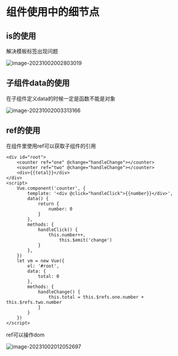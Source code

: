 # 组件使用中的细节点

## is的使用

解决模板标签出现问题

![image-20231002002803019](C:\Users\DELL\AppData\Roaming\Typora\typora-user-images\image-20231002002803019.png)

## 子组件data的使用

在子组件定义data的时候一定是函数不能是对象

![image-20231002003313166](C:\Users\DELL\AppData\Roaming\Typora\typora-user-images\image-20231002003313166.png)

## ref的使用

在组件里使用ref可以获取子组件的引用

<!DOCTYPE html>
<html lang="en">

<head>
    <meta charset="UTF-8">
    <meta name="viewport" content="width=device-width, initial-scale=1.0">
    <title>Document</title>
    <script src="./vue.js"></script>
</head>
<body>

    <div id="root">
        <counter ref="one" @change="handleChange"></counter>
        <counter ref="two" @change="handleChange"></counter>
        <div>{{total}}</div>
    </div>
    <script>
        Vue.component('counter', {
            template: '<div @click="handleClick">{{number}}</div>',
            data() {
                return {
                    number: 0
                }
            },
            methods: {
                handleClick() {
                    this.number++,
                        this.$emit('change')
                }
            },
        })
        let vm = new Vue({
            el: '#root',
            data: {
                total: 0
            },
            methods: {
                handleChange() {
                    this.total = this.$refs.one.number + this.$refs.two.number 
                }
            }
        })
    </script>
</body>

</html>

ref可以操作dom

![image-20231002012052697](C:\Users\DELL\AppData\Roaming\Typora\typora-user-images\image-20231002012052697.png)